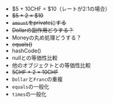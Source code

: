- $5 + 10CHF = $10（レートが2:1の場合）
- ~~$5 * 2 = $10~~
- ~~`amount`をprivateにする~~
- ~~Dollarの副作用どうする？~~
- Moneyの丸め処理どうする？
- ~~equals()~~
- hashCode()
- nullとの等価性比較
- 他のオブジェクトとの等価性比較
- ~~5CHF * 2 = 10CHF~~
- `Dollar`と`Franc`の重複
- `equals`の一般化
- `times`の一般化